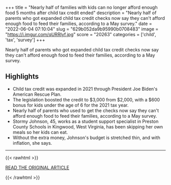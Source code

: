 +++
title = "Nearly half of families with kids can no longer afford enough food 5 months after child tax credit ended"
description = "Nearly half of parents who got expanded child tax credit checks now say they can't afford enough food to feed their families, according to a May survey."
date = "2022-06-04 07:10:04"
slug = "629b052da9b95990b0708483"
image = "https://i.imgur.com/qURRIyf.jpg"
score = "20263"
categories = ['child', 'tax', 'survey']
+++

Nearly half of parents who got expanded child tax credit checks now say they can't afford enough food to feed their families, according to a May survey.

## Highlights

- Child tax credit was expanded in 2021 through President Joe Biden's American Rescue Plan.
- The legislation boosted the credit to $3,000 from $2,000, with a $600 bonus for kids under the age of 6 for the 2021 tax year.
- Nearly half of parents who used to get the checks now say they can't afford enough food to feed their families, according to a May survey.
- Stormy Johnson, 45, works as a student support specialist in Preston County Schools in Kingwood, West Virginia, has been skipping her own meals so her kids can eat.
- Without the extra money, Johnson's budget is stretched thin, and with inflation, she says.

---

{{< rawhtml >}}
  <p class="article-category">
    <a target="_blank" href="https://www.cnbc.com/2022/06/03/48-percent-of-families-cant-afford-enough-food-without-child-tax-credit.html">READ THE ORIGINAL ARTICLE</a>
  </p>
{{< /rawhtml >}}
